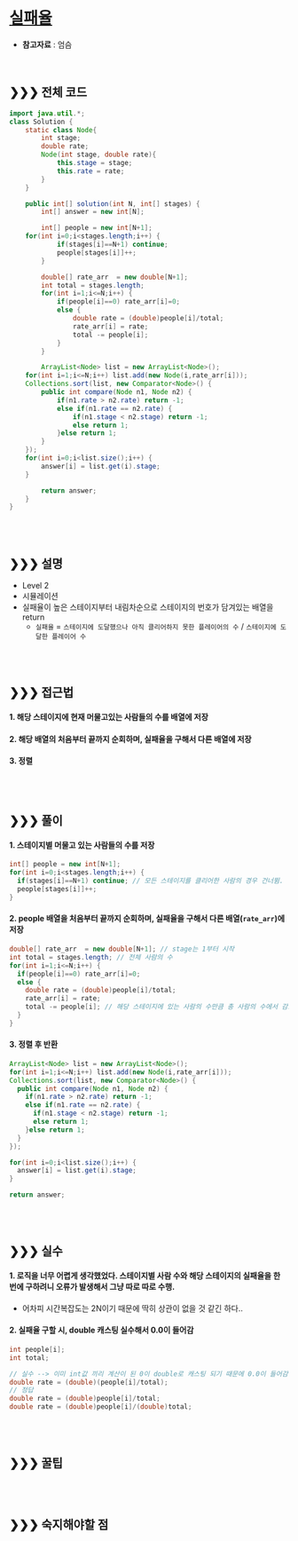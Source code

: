 # [실패율](https://programmers.co.kr/learn/courses/30/lessons/42889)
* **참고자료** : 엄슴

<br>

## &#10095;&#10095;&#10095; 전체 코드
```java
import java.util.*;
class Solution {
    static class Node{
		int stage;
		double rate;
		Node(int stage, double rate){
			this.stage = stage;
			this.rate = rate;
		}
	}

    public int[] solution(int N, int[] stages) {
		int[] answer = new int[N];

		int[] people = new int[N+1];
    for(int i=0;i<stages.length;i++) {
			if(stages[i]==N+1) continue;
			people[stages[i]]++;
		}

		double[] rate_arr  = new double[N+1];
		int total = stages.length;
		for(int i=1;i<=N;i++) {
			if(people[i]==0) rate_arr[i]=0;
			else {
				double rate = (double)people[i]/total;
				rate_arr[i] = rate;
				total -= people[i];
			}
		}

		ArrayList<Node> list = new ArrayList<Node>();
    for(int i=1;i<=N;i++) list.add(new Node(i,rate_arr[i]));
    Collections.sort(list, new Comparator<Node>() {
    	public int compare(Node n1, Node n2) {
    		if(n1.rate > n2.rate) return -1;
    		else if(n1.rate == n2.rate) {
    			if(n1.stage < n2.stage) return -1;
    			else return 1;
    		}else return 1;
    	}
    });
    for(int i=0;i<list.size();i++) {
    	answer[i] = list.get(i).stage;
    }

		return answer;
	}
}
```
<br><br>

## &#10095;&#10095;&#10095; 설명
* Level 2
* 시뮬레이션
* 실패율이 높은 스테이지부터 내림차순으로 스테이지의 번호가 담겨있는 배열을 return
  * `실패율` = `스테이지에 도달했으나 아직 클리어하지 못한 플레이어의 수` / `스테이지에 도달한 플레이어 수`

<br><br>


## &#10095;&#10095;&#10095; 접근법   
#### 1. 해당 스테이지에 현재 머물고있는 사람들의 수를 배열에 저장
#### 2. 해당 배열의 처음부터 끝까지 순회하며, 실패율을 구해서 다른 배열에 저장
#### 3. 정렬


<br><br>


## &#10095;&#10095;&#10095; 풀이
#### 1. 스테이지별 머물고 있는 사람들의 수를 저장
```java
int[] people = new int[N+1];
for(int i=0;i<stages.length;i++) {
  if(stages[i]==N+1) continue; // 모든 스테이지를 클리어한 사람의 경우 건너뜀.
  people[stages[i]]++;
}
```

#### 2. people 배열을 처음부터 끝까지 순회하며, 실패율을 구해서 다른 배열(`rate_arr`)에 저장
```java
double[] rate_arr  = new double[N+1]; // stage는 1부터 시작
int total = stages.length; // 전체 사람의 수
for(int i=1;i<=N;i++) {
  if(people[i]==0) rate_arr[i]=0;
  else {
    double rate = (double)people[i]/total;
    rate_arr[i] = rate;
    total -= people[i]; // 해당 스테이지에 있는 사람의 수만큼 총 사람의 수에서 감소
  }
}
```
#### 3. 정렬 후 반환
```java
ArrayList<Node> list = new ArrayList<Node>();
for(int i=1;i<=N;i++) list.add(new Node(i,rate_arr[i]));
Collections.sort(list, new Comparator<Node>() {
  public int compare(Node n1, Node n2) {
    if(n1.rate > n2.rate) return -1;
    else if(n1.rate == n2.rate) {
      if(n1.stage < n2.stage) return -1;
      else return 1;
    }else return 1;
  }
});

for(int i=0;i<list.size();i++) {
  answer[i] = list.get(i).stage;
}

return answer;
```


<br><br>

## &#10095;&#10095;&#10095; 실수
#### 1. 로직을 너무 어렵게 생각했었다. 스테이지별 사람 수와 해당 스테이지의 실패율을 한 번에 구하려니 오류가 발생해서 그냥 따로 따로 수행.
* 어차피 시간복잡도는 2N이기 때문에 딱히 상관이 없을 것 같긴 하다..

#### 2. 실패율 구할 시, double 캐스팅 실수해서 0.0이 들어감
```java
int people[i];
int total;

// 실수 --> 이미 int값 끼리 계산이 된 0이 double로 캐스팅 되기 때문에 0.0이 들어감
double rate = (double)(people[i]/total);
// 정답
double rate = (double)people[i]/total;
double rate = (double)people[i]/(double)total;
```
<br><br>



## &#10095;&#10095;&#10095; 꿀팁
<br><br>

## &#10095;&#10095;&#10095; 숙지해야할 점
<br><br>
